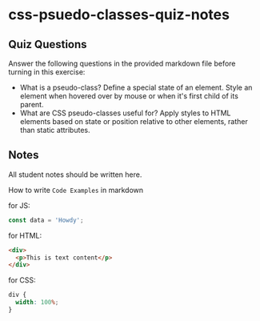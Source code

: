 # css-psuedo-classes-quiz-notes

## Quiz Questions

Answer the following questions in the provided markdown file before turning in this exercise:

- What is a pseudo-class?
  Define a special state of an element. Style an element when hovered over by mouse or when it's first child of its parent.
- What are CSS pseudo-classes useful for?
  Apply styles to HTML elements based on state or position relative to other elements, rather than static attributes.

## Notes

All student notes should be written here.

How to write `Code Examples` in markdown

for JS:

```javascript
const data = 'Howdy';
```

for HTML:

```html
<div>
  <p>This is text content</p>
</div>
```

for CSS:

```css
div {
  width: 100%;
}
```

